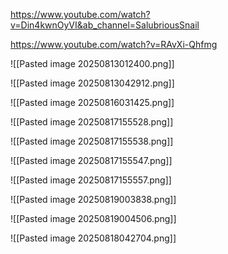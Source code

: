 https://www.youtube.com/watch?v=Din4kwnOyVI&ab_channel=SalubriousSnail

https://www.youtube.com/watch?v=RAvXi-Qhfmg


![[Pasted image 20250813012400.png]]

![[Pasted image 20250813042912.png]]

![[Pasted image 20250816031425.png]]

![[Pasted image 20250817155528.png]]

![[Pasted image 20250817155538.png]]

![[Pasted image 20250817155547.png]]

![[Pasted image 20250817155557.png]]

![[Pasted image 20250819003838.png]]

![[Pasted image 20250819004506.png]]

![[Pasted image 20250818042704.png]]